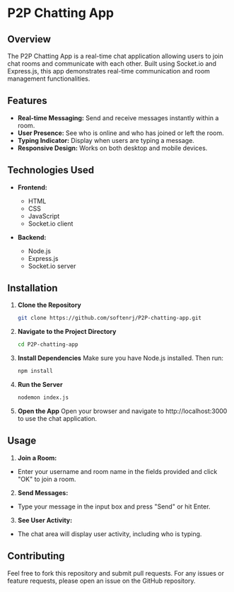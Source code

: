 # P2P Chatting App

## Overview

The P2P Chatting App is a real-time chat application allowing users to join chat rooms and communicate with each other. Built using Socket.io and Express.js, this app demonstrates real-time communication and room management functionalities.

## Features

- **Real-time Messaging:** Send and receive messages instantly within a room.
- **User Presence:** See who is online and who has joined or left the room.
- **Typing Indicator:** Display when users are typing a message.
- **Responsive Design:** Works on both desktop and mobile devices.

## Technologies Used

- **Frontend:**
  - HTML
  - CSS
  - JavaScript
  - Socket.io client

- **Backend:**
  - Node.js
  - Express.js
  - Socket.io server

## Installation

1. **Clone the Repository**

   ```bash
   git clone https://github.com/softenrj/P2P-chatting-app.git

2. **Navigate to the Project Directory**

   ```bash
   cd P2P-chatting-app

3. **Install Dependencies**
   Make sure you have Node.js installed. Then run:

   ```bash
   npm install

4. **Run the Server**

    ```bash
    nodemon index.js

5. **Open the App**
   Open your browser and navigate to http://localhost:3000 to use the chat application.

## Usage

1. **Join a Room:**
 - Enter your username and room name in the fields provided and click "OK" to join a room.

2. **Send Messages:**

 - Type your message in the input box and press "Send" or hit Enter.

3. **See User Activity:**

 - The chat area will display user activity, including who is typing.

## Contributing
Feel free to fork this repository and submit pull requests. For any issues or feature requests, please open an issue on the GitHub repository.

